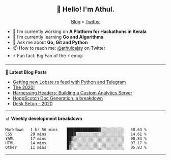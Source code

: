 <h2 align="center">👋 Hello! I'm Athul.</h2>
<p align="center">
  <a href="https://blog.athulcyriac.xyz">Blog</a> •
  <a href="https://twitter.com/athulcajay">Twitter</a>
</p>


- 🔭 I’m currently working on **A Platform for Hackathons in Kerala**
- 🌱 I’m currently learning **Go and Algorithms**
- 💬 Ask me about **Go, Git and Python**
- 📫 How to reach me: [@athulcajay](https://twitter.com/athulcajay) on Twitter
- ⚡ Fun fact: Big Fan of the :zap: emoji

-------

**📝 Latest Blog Posts**

<!-- BLOG-POST-LIST:START -->
- [Getting new Lobste.rs feed with Python and Telegram](https://blog.athulcyriac.xyz/lobsters_feed/)
- [The 2020!](https://blog.athulcyriac.xyz/2020/)
- [Harnessing Headers; Building a Custom Analytics Server](https://blog.athulcyriac.xyz/analytics_from_scratch/)
- [HoppScotch Doc Generation, a breakdown](https://blog.athulcyriac.xyz/hopp-gen/)
- [Desk Setup - 2020](https://blog.athulcyriac.xyz/desk-2020/)
<!-- BLOG-POST-LIST:END -->

-------

📊 **Weekly development breakdown**
<!--START_SECTION:waka-->
```text
Markdown   1 hr 56 mins    ██████████████▓░░░░░░░░░░   58.63 % 
CSS        29 mins         ███▓░░░░░░░░░░░░░░░░░░░░░   14.61 % 
YAML       17 mins         ██▒░░░░░░░░░░░░░░░░░░░░░░   08.83 % 
HTML       14 mins         █▓░░░░░░░░░░░░░░░░░░░░░░░   07.17 % 
Other      11 mins         █▒░░░░░░░░░░░░░░░░░░░░░░░   05.83 % 
```
<!--END_SECTION:waka-->

-------
